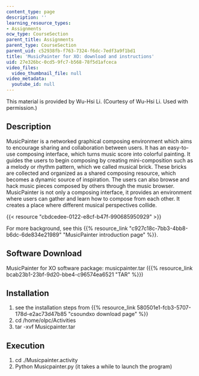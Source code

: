 ```yaml
---
content_type: page
description: ''
learning_resource_types:
- Assignments
ocw_type: CourseSection
parent_title: Assignments
parent_type: CourseSection
parent_uid: c52938fb-f763-7324-f6dc-7edf3a9f1bd1
title: 'MusicPainter for XO: download and instructions'
uid: 27e326bc-0cd5-9fc7-b568-78f5d1afceca
video_files:
  video_thumbnail_file: null
video_metadata:
  youtube_id: null
---
```


This material is provided by Wu-Hsi Li. (Courtesy of Wu-Hsi Li. Used with permission.)

Description
-----------

MusicPainter is a networked graphical composing environment which aims to encourage sharing and collaboration between users. It has an easy-to-use composing interface, which turns music score into colorful painting. It guides the users to begin composing by creating mini-composition such as a melody or rhythm pattern, which we called musical brick. These bricks are collected and organized as a shared composing resource, which becomes a dynamic source of inspiration. The users can also browse and hack music pieces composed by others through the music browser. MusicPainter is not only a composing interface, it provides an environment where users can gather and learn how to compose from each other. It creates a place where different musical perspectives collide.

{{< resource "cbdcedee-0122-e8cf-b47f-990685950929" >}}

For more background, see this {{% resource_link "c927c18c-7bb3-4bb8-b6dc-6de834e21989" "MusicPainter introduction page" %}}.

Software Download
-----------------

MusicPainter for XO software package: musicpainter.tar ({{% resource_link bcab23b1-23bf-9d20-bbe4-c96574ea6521 "TAR" %}})

Installation
------------

1.  see the installation steps from {{% resource_link 580501e1-fcb3-5707-178d-e2ac73d47b85 "csoundxo download page" %}}
2.  cd /home/olpc/Activities
3.  tar -xvf Musicpainter.tar

Execution
---------

1.  cd ./Musicpainter.activity
2.  Python Musicpainter.py (it takes a while to launch the program)